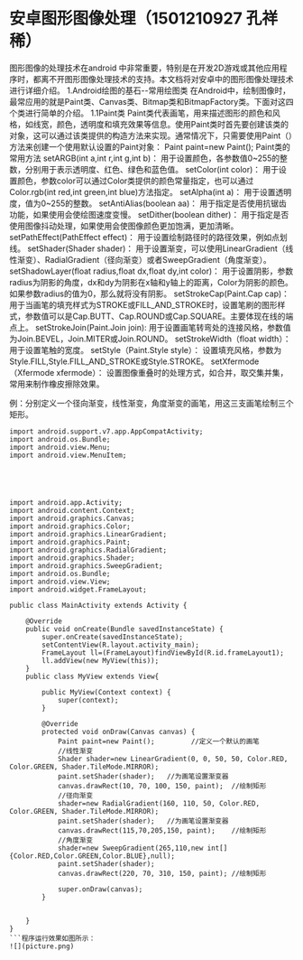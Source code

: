 # 安卓图形图像处理（1501210927 孔祥稀）

图形图像的处理技术在android 中非常重要，特别是在开发2D游戏或其他应用程序时，都离不开图形图像处理技术的支持。本文档将对安卓中的图形图像处理技术进行详细介绍。
1.Android绘图的基石--常用绘图类
在Android中，绘制图像时，最常应用的就是Paint类、Canvas类、Bitmap类和BitmapFactory类。下面对这四个类进行简单的介绍。
1.1Paint类
Paint类代表画笔，用来描述图形的颜色和风格，如线宽，颜色，透明度和填充效果等信息。使用Paint类时首先要创建该类的对象，这可以通过该类提供的构造方法来实现。通常情况下，只需要使用Paint（）方法来创建一个使用默认设置的Paint对象：
Paint paint=new Paint();
Paint类的常用方法
setARGB(int a,int r,int g,int b)：
用于设置颜色，各参数值0~255的整数，分别用于表示透明度、红色、绿色和蓝色值。
setColor(int color)：
用于设置颜色，参数color可以通过Color类提供的颜色常量指定，也可以通过Color.rgb(int red,int green,int blue)方法指定。
setAlpha(int a)：
用于设置透明度，值为0~255的整数。
setAntiAlias(boolean aa)：
用于指定是否使用抗锯齿功能，如果使用会使绘图速度变慢。
setDither(boolean dither)：
用于指定是否使用图像抖动处理，如果使用会使图像颜色更加饱满，更加清晰。
setPathEffect(PathEffect effect)：
用于设置绘制路径时的路径效果，例如点划线。
setShader(Shader shader)：
用于设置渐变，可以使用LinearGradient（线性渐变）、RadialGradient（径向渐变）或者SweepGradient（角度渐变）。
setShadowLayer(float radius,float dx,float dy,int color)：
用于设置阴影，参数radius为阴影的角度，dx和dy为阴影在x轴和y轴上的距离，Color为阴影的颜色。如果参数radius的值为0，那么就将没有阴影。
setStrokeCap(Paint.Cap cap)：
用于当画笔的填充样式为STROKE或FILL_AND_STROKE时，设置笔刷的图形样式，参数值可以是Cap.BUTT、Cap.ROUND或Cap.SQUARE。主要体现在线的端点上。
setStrokeJoin(Paint.Join join):
用于设置画笔转弯处的连接风格，参数值为Join.BEVEL，Join.MITER或Join.ROUND。
setStrokeWidth（float width）：
用于设置笔触的宽度。
setStyle（Paint.Style style）：
设置填充风格，参数为Style.FILL,Style.FILL_AND_STROKE或Style.STROKE。
setXfermode（Xfermode xfermode）：
设置图像重叠时的处理方式，如合并，取交集并集，常用来制作橡皮擦除效果。

例：分别定义一个径向渐变，线性渐变，角度渐变的画笔，用这三支画笔绘制三个矩形。

```
import android.support.v7.app.AppCompatActivity;
import android.os.Bundle;
import android.view.Menu;
import android.view.MenuItem;





import android.app.Activity;
import android.content.Context;
import android.graphics.Canvas;
import android.graphics.Color;
import android.graphics.LinearGradient;
import android.graphics.Paint;
import android.graphics.RadialGradient;
import android.graphics.Shader;
import android.graphics.SweepGradient;
import android.os.Bundle;
import android.view.View;
import android.widget.FrameLayout;

public class MainActivity extends Activity {

    @Override
    public void onCreate(Bundle savedInstanceState) {
        super.onCreate(savedInstanceState);
        setContentView(R.layout.activity_main);
        FrameLayout ll=(FrameLayout)findViewById(R.id.frameLayout1);
        ll.addView(new MyView(this));
    }
    public class MyView extends View{

        public MyView(Context context) {
            super(context);
        }

        @Override
        protected void onDraw(Canvas canvas) {
            Paint paint=new Paint();         //定义一个默认的画笔
            //线性渐变
            Shader shader=new LinearGradient(0, 0, 50, 50, Color.RED, Color.GREEN, Shader.TileMode.MIRROR);
            paint.setShader(shader);   //为画笔设置渐变器
            canvas.drawRect(10, 70, 100, 150, paint);  //绘制矩形
            //径向渐变
            shader=new RadialGradient(160, 110, 50, Color.RED, Color.GREEN, Shader.TileMode.MIRROR);
            paint.setShader(shader);   //为画笔设置渐变器
            canvas.drawRect(115,70,205,150, paint);    //绘制矩形
            //角度渐变
            shader=new SweepGradient(265,110,new int[]{Color.RED,Color.GREEN,Color.BLUE},null);
            paint.setShader(shader);
            canvas.drawRect(220, 70, 310, 150, paint); //绘制矩形

            super.onDraw(canvas);
        }


    }
}
```程序运行效果如图所示：
![](picture.png)